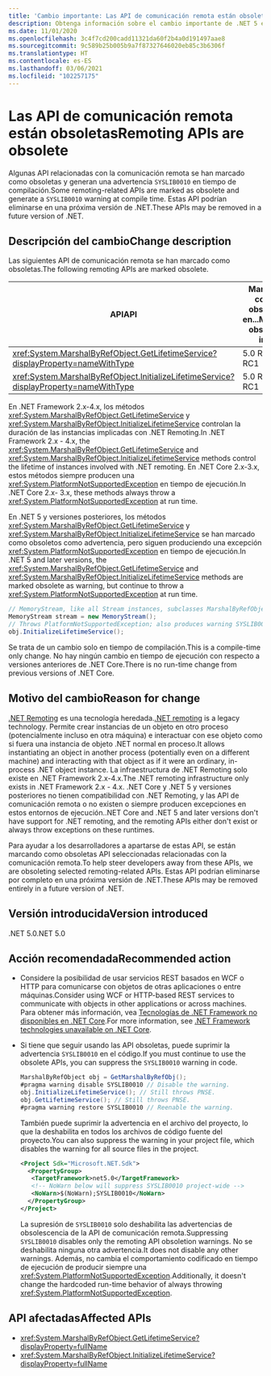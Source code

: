 ```yaml
---
title: 'Cambio importante: Las API de comunicación remota están obsoletas'
description: Obtenga información sobre el cambio importante de .NET 5 en las bibliotecas básicas de .NET donde algunas API relacionadas con la comunicación remota están marcadas como obsoletas y generan una advertencia con un identificador de diagnóstico personalizado.
ms.date: 11/01/2020
ms.openlocfilehash: 3c4f7cd200cadd11321da60f2b4a0d191497aae8
ms.sourcegitcommit: 9c589b25b005b9a7f87327646020eb85c3b6306f
ms.translationtype: HT
ms.contentlocale: es-ES
ms.lasthandoff: 03/06/2021
ms.locfileid: "102257175"
---
```

# <a name="remoting-apis-are-obsolete"></a><span data-ttu-id="65192-103">Las API de comunicación remota están obsoletas</span><span class="sxs-lookup"><span data-stu-id="65192-103">Remoting APIs are obsolete</span></span>

<span data-ttu-id="65192-104">Algunas API relacionadas con la comunicación remota se han marcado como obsoletas y generan una advertencia `SYSLIB0010` en tiempo de compilación.</span><span class="sxs-lookup"><span data-stu-id="65192-104">Some remoting-related APIs are marked as obsolete and generate a `SYSLIB0010` warning at compile time.</span></span> <span data-ttu-id="65192-105">Estas API podrían eliminarse en una próxima versión de .NET.</span><span class="sxs-lookup"><span data-stu-id="65192-105">These APIs may be removed in a future version of .NET.</span></span>

## <a name="change-description"></a><span data-ttu-id="65192-106">Descripción del cambio</span><span class="sxs-lookup"><span data-stu-id="65192-106">Change description</span></span>

<span data-ttu-id="65192-107">Las siguientes API de comunicación remota se han marcado como obsoletas.</span><span class="sxs-lookup"><span data-stu-id="65192-107">The following remoting APIs are marked obsolete.</span></span>

| <span data-ttu-id="65192-108">API</span><span class="sxs-lookup"><span data-stu-id="65192-108">API</span></span> | <span data-ttu-id="65192-109">Marcada como obsoleta en...</span><span class="sxs-lookup"><span data-stu-id="65192-109">Marked obsolete in...</span></span> |
| - | - |
| <xref:System.MarshalByRefObject.GetLifetimeService?displayProperty=nameWithType> | <span data-ttu-id="65192-110">5.0 RC1</span><span class="sxs-lookup"><span data-stu-id="65192-110">5.0 RC1</span></span> |
| <xref:System.MarshalByRefObject.InitializeLifetimeService?displayProperty=nameWithType> | <span data-ttu-id="65192-111">5.0 RC1</span><span class="sxs-lookup"><span data-stu-id="65192-111">5.0 RC1</span></span> |

<span data-ttu-id="65192-112">En .NET Framework 2.x-4.x, los métodos <xref:System.MarshalByRefObject.GetLifetimeService> y <xref:System.MarshalByRefObject.InitializeLifetimeService> controlan la duración de las instancias implicadas con .NET Remoting.</span><span class="sxs-lookup"><span data-stu-id="65192-112">In .NET Framework 2.x - 4.x, the <xref:System.MarshalByRefObject.GetLifetimeService> and <xref:System.MarshalByRefObject.InitializeLifetimeService> methods control the lifetime of instances involved with .NET remoting.</span></span> <span data-ttu-id="65192-113">En .NET Core 2.x-3.x, estos métodos siempre producen una <xref:System.PlatformNotSupportedException> en tiempo de ejecución.</span><span class="sxs-lookup"><span data-stu-id="65192-113">In .NET Core 2.x- 3.x, these methods always throw a <xref:System.PlatformNotSupportedException> at run time.</span></span>

<span data-ttu-id="65192-114">En .NET 5 y versiones posteriores, los métodos <xref:System.MarshalByRefObject.GetLifetimeService> y <xref:System.MarshalByRefObject.InitializeLifetimeService> se han marcado como obsoletos como advertencia, pero siguen produciendo una excepción <xref:System.PlatformNotSupportedException> en tiempo de ejecución.</span><span class="sxs-lookup"><span data-stu-id="65192-114">In .NET 5 and later versions, the <xref:System.MarshalByRefObject.GetLifetimeService> and <xref:System.MarshalByRefObject.InitializeLifetimeService> methods are marked obsolete as warning, but continue to throw a <xref:System.PlatformNotSupportedException> at run time.</span></span>

```csharp
// MemoryStream, like all Stream instances, subclasses MarshalByRefObject.
MemoryStream stream = new MemoryStream();
// Throws PlatformNotSupportedException; also produces warning SYSLIB0010.
obj.InitializeLifetimeService();
```

<span data-ttu-id="65192-115">Se trata de un cambio solo en tiempo de compilación.</span><span class="sxs-lookup"><span data-stu-id="65192-115">This is a compile-time only change.</span></span> <span data-ttu-id="65192-116">No hay ningún cambio en tiempo de ejecución con respecto a versiones anteriores de .NET Core.</span><span class="sxs-lookup"><span data-stu-id="65192-116">There is no run-time change from previous versions of .NET Core.</span></span>

## <a name="reason-for-change"></a><span data-ttu-id="65192-117">Motivo del cambio</span><span class="sxs-lookup"><span data-stu-id="65192-117">Reason for change</span></span>

<span data-ttu-id="65192-118">[.NET Remoting](/previous-versions/dotnet/netframework-1.1/kwdt6w2k(v=vs.71)) es una tecnología heredada.</span><span class="sxs-lookup"><span data-stu-id="65192-118">[.NET remoting](/previous-versions/dotnet/netframework-1.1/kwdt6w2k(v=vs.71)) is a legacy technology.</span></span> <span data-ttu-id="65192-119">Permite crear instancias de un objeto en otro proceso (potencialmente incluso en otra máquina) e interactuar con ese objeto como si fuera una instancia de objeto .NET normal en proceso.</span><span class="sxs-lookup"><span data-stu-id="65192-119">It allows instantiating an object in another process (potentially even on a different machine) and interacting with that object as if it were an ordinary, in-process .NET object instance.</span></span> <span data-ttu-id="65192-120">La infraestructura de .NET Remoting solo existe en .NET Framework 2.x-4.x.</span><span class="sxs-lookup"><span data-stu-id="65192-120">The .NET remoting infrastructure only exists in .NET Framework 2.x - 4.x.</span></span> <span data-ttu-id="65192-121">.NET Core y .NET 5 y versiones posteriores no tienen compatibilidad con .NET Remoting, y las API de comunicación remota o no existen o siempre producen excepciones en estos entornos de ejecución.</span><span class="sxs-lookup"><span data-stu-id="65192-121">.NET Core and .NET 5 and later versions don't have support for .NET remoting, and the remoting APIs either don't exist or always throw exceptions on these runtimes.</span></span>

<span data-ttu-id="65192-122">Para ayudar a los desarrolladores a apartarse de estas API, se están marcando como obsoletas API seleccionadas relacionadas con la comunicación remota.</span><span class="sxs-lookup"><span data-stu-id="65192-122">To help steer developers away from these APIs, we are obsoleting selected remoting-related APIs.</span></span> <span data-ttu-id="65192-123">Estas API podrían eliminarse por completo en una próxima versión de .NET.</span><span class="sxs-lookup"><span data-stu-id="65192-123">These APIs may be removed entirely in a future version of .NET.</span></span>

## <a name="version-introduced"></a><span data-ttu-id="65192-124">Versión introducida</span><span class="sxs-lookup"><span data-stu-id="65192-124">Version introduced</span></span>

<span data-ttu-id="65192-125">.NET 5.0</span><span class="sxs-lookup"><span data-stu-id="65192-125">.NET 5.0</span></span>

## <a name="recommended-action"></a><span data-ttu-id="65192-126">Acción recomendada</span><span class="sxs-lookup"><span data-stu-id="65192-126">Recommended action</span></span>

- <span data-ttu-id="65192-127">Considere la posibilidad de usar servicios REST basados en WCF o HTTP para comunicarse con objetos de otras aplicaciones o entre máquinas.</span><span class="sxs-lookup"><span data-stu-id="65192-127">Consider using WCF or HTTP-based REST services to communicate with objects in other applications or across machines.</span></span> <span data-ttu-id="65192-128">Para obtener más información, vea [Tecnologías de .NET Framework no disponibles en .NET Core](../../../porting/net-framework-tech-unavailable.md).</span><span class="sxs-lookup"><span data-stu-id="65192-128">For more information, see [.NET Framework technologies unavailable on .NET Core](../../../porting/net-framework-tech-unavailable.md).</span></span>

- <span data-ttu-id="65192-129">Si tiene que seguir usando las API obsoletas, puede suprimir la advertencia `SYSLIB0010` en el código.</span><span class="sxs-lookup"><span data-stu-id="65192-129">If you must continue to use the obsolete APIs, you can suppress the `SYSLIB0010` warning in code.</span></span>

  ```csharp
  MarshalByRefObject obj = GetMarshalByRefObj();
  #pragma warning disable SYSLIB0010 // Disable the warning.
  obj.InitializeLifetimeService(); // Still throws PNSE.
  obj.GetLifetimeService(); // Still throws PNSE.
  #pragma warning restore SYSLIB0010 // Reenable the warning.
  ```

  <span data-ttu-id="65192-130">También puede suprimir la advertencia en el archivo del proyecto, lo que la deshabilita en todos los archivos de código fuente del proyecto.</span><span class="sxs-lookup"><span data-stu-id="65192-130">You can also suppress the warning in your project file, which disables the warning for all source files in the project.</span></span>

  ```xml
  <Project Sdk="Microsoft.NET.Sdk">
    <PropertyGroup>
     <TargetFramework>net5.0</TargetFramework>
     <!-- NoWarn below will suppress SYSLIB0010 project-wide -->
     <NoWarn>$(NoWarn);SYSLIB0010</NoWarn>
    </PropertyGroup>
  </Project>
  ```

  <span data-ttu-id="65192-131">La supresión de `SYSLIB0010` solo deshabilita las advertencias de obsolescencia de la API de comunicación remota.</span><span class="sxs-lookup"><span data-stu-id="65192-131">Suppressing `SYSLIB0010` disables only the remoting API obsoletion warnings.</span></span> <span data-ttu-id="65192-132">No se deshabilita ninguna otra advertencia.</span><span class="sxs-lookup"><span data-stu-id="65192-132">It does not disable any other warnings.</span></span> <span data-ttu-id="65192-133">Además, no cambia el comportamiento codificado en tiempo de ejecución de producir siempre una <xref:System.PlatformNotSupportedException>.</span><span class="sxs-lookup"><span data-stu-id="65192-133">Additionally, it doesn't change the hardcoded run-time behavior of always throwing <xref:System.PlatformNotSupportedException>.</span></span>

## <a name="affected-apis"></a><span data-ttu-id="65192-134">API afectadas</span><span class="sxs-lookup"><span data-stu-id="65192-134">Affected APIs</span></span>

- <xref:System.MarshalByRefObject.GetLifetimeService?displayProperty=fullName>
- <xref:System.MarshalByRefObject.InitializeLifetimeService?displayProperty=fullName>

<!--

#### Category

Core .NET libraries

### Affected APIs

- `M:System.MarshalByRefObject.GetLifetimeService`
- `M:System.MarshalByRefObject.InitializeLifetimeService`

-->
